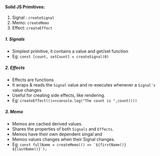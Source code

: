 #### Solid JS Primitives:
1. Signal : `createSignal`
2. Memo: `createMemo`
3. Effect: `createEffect`

##### 1. Signals
+ Simplest primitive, it contains a value and get/set function
+ Eg: `const [count, setCount] = createSignal(0)`
  
##### 2. Effects
+ Effects are functions
+ It wraps & reads the `Signal` value and re-executes whenever a `Signal's` value changes
+ Useful for creating side effects, like rendering.
+ Eg: `createEffect(()=>console.log("The count is ",count()))`
##### 3. Memo
+ Memos are cached derived values.
+ Shares the properties of both `Signals` and `Effects`.
+ Memos have their own dependent singal and
+ Memos values changes when their Signal changes.
+ Eg: ``const fullName = createMemo(() => `${firstName()} ${lastName()}`);``